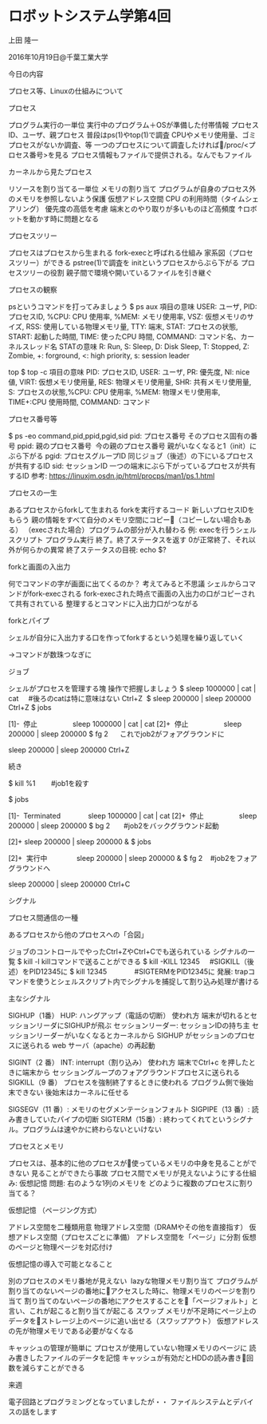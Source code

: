 # ロボットシステム学第4回

上田 隆一

2016年10月19日@千葉工業大学



今日の内容

プロセス等、Linuxの仕組みについて


プロセス

プログラム実行の一単位
実行中のプログラム＋OSが準備した付帯情報
プロセスID、ユーザ、親プロセス
普段はps(1)やtop(1)で調査
CPUやメモリ使用量、ゴミプロセスがないか調査、等
一つのプロセスについて調査したければ/proc/<プロセス番号>を見る
プロセス情報もファイルで提供される。なんでもファイル


カーネルから見たプロセス

リソースを割り当てる一単位
メモリの割り当て
プログラムが自身のプロセス外のメモリを参照しないよう保護
仮想アドレス空間
CPU の利用時間（タイムシェアリング）
優先度の高低を考慮
端末とのやり取りが多いものほど高頻度
↑ロボットを動かす時に問題となる


プロセスツリー

プロセスはプロセスから生まれる
fork-execと呼ばれる仕組み
家系図（プロセスツリー）ができる
pstree(1)で調査を
initというプロセスからぶら下がる
プロセスツリーの役割
親子間で環境や開いているファイルを引き継ぐ


プロセスの観察

psというコマンドを打ってみましょう
$ ps aux
項目の意味
USER: ユーザ, PID: プロセスID, %CPU: CPU 使用率,
%MEM: メモリ使用率, VSZ: 仮想メモリのサイズ,
RSS: 使用している物理メモリ量, TTY: 端末,
STAT: プロセスの状態, START: 起動した時間,
TIME: 使ったCPU 時間,
COMMAND: コマンド名、カーネルスレッド名
STATの意味
R: Run, S: Sleep, D: Disk Sleep, T: Stopped,
Z: Zombie, +: forground, <: high priority,
s: session leader



top
$ top -c
項目の意味
PID: プロセスID, USER: ユーザ, PR: 優先度,
NI: nice 値, VIRT: 仮想メモリ使用量,
RES: 物理メモリ使用量, SHR: 共有メモリ使用量,
S: プロセスの状態,%CPU: CPU 使用率,
%MEM: 物理メモリ使用率,
TIME+:CPU 使用時間, COMMAND: コマンド



プロセス番号等

$ ps -eo command,pid,ppid,pgid,sid
pid: プロセス番号
そのプロセス固有の番号
ppid: 親のプロセス番号
 今の親のプロセス番号
親がいなくなると1（init）にぶら下がる
pgid: プロセスグループID
同じジョブ（後述）の下にいるプロセスが共有するID
sid: セッションID
一つの端末にぶら下がっているプロセスが共有するID
参考: https://linuxjm.osdn.jp/html/procps/man1/ps.1.html


プロセスの一生

あるプロセスからforkして生まれる
forkを実行するコード
新しいプロセスIDをもらう
親の情報をすべて自分のメモリ空間にコピー（コピーしない場合もある）
（execされた場合）プログラムの部分が入れ替わる
例: execを行うシェルスクリプト
プログラム実行
終了。終了ステータスを返す
0が正常終了、それ以外が何らかの異常
終了ステータスの目視: echo $?


forkと画面の入出力

何でコマンドの字が画面に出てくるのか？
考えてみると不思議
シェルからコマンドがfork-execされる
fork-execされた時点で画面の入出力の口がコピーされて共有されている
整理するとコマンドに入出力口がつながる


forkとパイプ

シェルが自分に入出力する口を作ってforkするという処理を繰り返していく

→コマンドが数珠つなぎに


ジョブ

シェルがプロセスを管理する塊
操作で把握しましょう
$ sleep 1000000 | cat | cat     #後ろのcatは特に意味はない
Ctrl+Z
 $ sleep 200000 | sleep 200000
Ctrl+Z
$ jobs

[1]-  停止                  sleep 1000000 | cat | cat 
[2]+  停止                  sleep 200000 | sleep 200000
$ fg 2      これでjob2がフォアグラウンドに

sleep 200000 | sleep 200000
Ctrl+Z


続き

$ kill %1        #job1を殺す

$ jobs

[1]-  Terminated              sleep 1000000 | cat | cat
[2]+  停止                  sleep 200000 | sleep 200000
$ bg 2       #job2をバックグラウンド起動

[2]+ sleep 200000 | sleep 200000 &
$ jobs

[2]+  実行中               sleep 200000 | sleep 200000 &
$ fg 2    #job2をフォアグラウンドへ

sleep 200000 | sleep 200000
Ctrl+C


シグナル

プロセス間通信の一種

あるプロセスから他のプロセスへの「合図」

ジョブのコントロールでやったCtrl+ZやCtrl+Cでも送られている
シグナルの一覧
$ kill -l
killコマンドで送ることができる
$ kill -KILL 12345     #SIGKILL（後述）をPID12345に
$ kill 12345              #SIGTERMをPID12345に
発展: trapコマンドを使うとシェルスクリプト内でシグナルを捕捉して割り込み処理が書ける


主なシグナル

SIGHUP（1番）
HUP: ハングアップ（電話の切断）
使われ方
端末が切れるとセッションリーダにSIGHUPが飛ぶ
セッションリーダー: セッションIDの持ち主
セッションリーダーがいなくなるとカーネルから
SIGHUP がセッションのプロセスに送られる
web サーバ（apache）の再起動


SIGINT（2 番）
INT: interrupt（割り込み）
使われ方
端末でCtrl+c を押したときに端末から
セッショングループのフォアグラウンドプロセスに送られる
SIGKILL（9 番）
プロセスを強制終了するときに使われる
プログラム側で後始末できない
後始末はカーネルに任せる


SIGSEGV（11 番）: メモリのセグメンテーションフォルト
SIGPIPE（13 番）: 読み書きしていたパイプの切断
SIGTERM（15番）: 終わってくれてというシグナル。プログラムは速やかに終わらないといけない


プロセスとメモリ

プロセスは、基本的に他のプロセスが使っているメモリの中身を見ることができない
見ることができたら事故
プロセス間でメモリが見えないようにする仕組み: 仮想記憶
問題: 右のような1列のメモリを
どのように複数のプロセスに割り当てる？




仮想記憶
（ページング方式）

アドレス空間を二種類用意
物理アドレス空間（DRAMやその他を直接指す）
仮想アドレス空間（プロセスごとに準備）
アドレス空間を「ページ」に分割
仮想のページと物理ページを対応付け






仮想記憶の導入で可能となること

別のプロセスのメモリ番地が見えない
 lazyな物理メモリ割り当て
プログラムが割り当てのないページの番地にアクセスした時に、物理メモリのページを割り当て
割り当てのないページの番地にアクセスすることを「ページフォルト」と言い、これが起こると割り当てが起こる
スワップ
メモリが不足時にページ上のデータをストレージ上のページに追い出せる（スワップアウト）
仮想アドレスの先が物理メモリである必要がなくなる


キャッシュの管理が簡単に
プロセスが使用していない物理メモリのページに
読み書きしたファイルのデータを記憶
キャッシュが有効だとHDDの読み書き回数を減らすことができる


来週

電子回路とプログラミングとなっていましたが・・
ファイルシステムとデバイスの話をします
